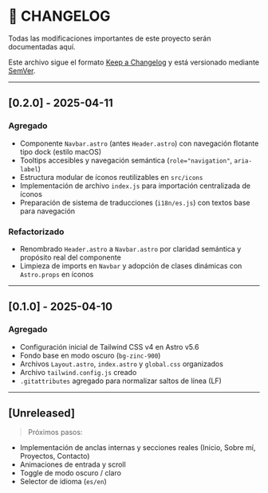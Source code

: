 # 📒 CHANGELOG

Todas las modificaciones importantes de este proyecto serán documentadas aquí.

Este archivo sigue el formato [Keep a Changelog](https://keepachangelog.com/es/1.0.0/) y está versionado mediante [SemVer](https://semver.org/lang/es/).

---

## [0.2.0] - 2025-04-11

### Agregado
- Componente `Navbar.astro` (antes `Header.astro`) con navegación flotante tipo dock (estilo macOS)
- Tooltips accesibles y navegación semántica (`role="navigation"`, `aria-label`)
- Estructura modular de íconos reutilizables en `src/icons`
- Implementación de archivo `index.js` para importación centralizada de íconos
- Preparación de sistema de traducciones (`i18n/es.js`) con textos base para navegación

### Refactorizado
- Renombrado `Header.astro` a `Navbar.astro` por claridad semántica y propósito real del componente
- Limpieza de imports en `Navbar` y adopción de clases dinámicas con `Astro.props` en íconos

---

## [0.1.0] - 2025-04-10

### Agregado
- Configuración inicial de Tailwind CSS v4 en Astro v5.6
- Fondo base en modo oscuro (`bg-zinc-900`)
- Archivos `Layout.astro`, `index.astro` y `global.css` organizados
- Archivo `tailwind.config.js` creado
- `.gitattributes` agregado para normalizar saltos de línea (LF)

---

## [Unreleased]

> Próximos pasos:
- Implementación de anclas internas y secciones reales (Inicio, Sobre mí, Proyectos, Contacto)
- Animaciones de entrada y scroll
- Toggle de modo oscuro / claro
- Selector de idioma (`es/en`)
